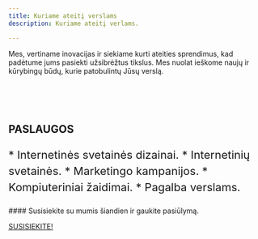 ```yaml
---
title: Kuriame ateitį verslams
description: Kuriame ateitį verlams.

---
```


Mes, vertiname inovacijas ir siekiame kurti ateities sprendimus, kad padėtume jums pasiekti užsibrėžtus tikslus. Mes nuolat ieškome naujų ir kūrybingų būdų, kurie patobulintų Jūsų verslą.

<br>
<br>
<br>

## PASLAUGOS
<p style=" font-size: 22px;
line-height: 32px;">
* Internetinės svetainės dizainai.
* Internetinių svetainės.
* Marketingo kampanijos.
* Kompiuteriniai žaidimai.
* Pagalba verslams.
</p>
#### Susisiekite su mumis šiandien ir gaukite pasiūlymą.

[SUSISIEKITE!](https://docs.google.com/forms/d/1LNTWnSMSel4PP5vldvFE7IaFhCJf5ZJ9HgNVmkJpM1U/edit)
